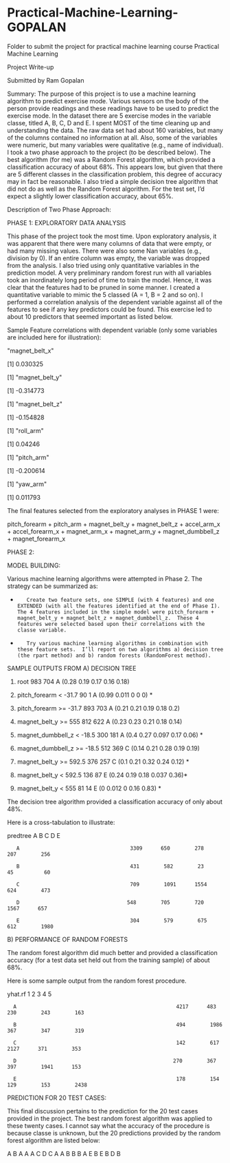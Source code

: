 # Practical-Machine-Learning-GOPALAN
Folder to submit the project for practical machine learning course
Practical Machine Learning

Project Write-up

Submitted by Ram Gopalan

Summary:  The purpose of this project is to use a machine learning algorithm to predict exercise mode.   Various sensors on the body of the person provide readings and these readings have to be used to predict the exercise mode.  In the dataset there are 5 exercise modes in the variable classe, titled A, B, C, D and E.   I spent MOST of the time cleaning up and understanding the data.  The raw data set had about 160 variables, but many of the columns contained no information at all.  Also, some of the variables were numeric, but many variables were qualitative (e.g., name of individual).  I took a two phase approach to the project (to be described below).  The best algorithm (for me) was a Random Forest algorithm, which provided a classification accuracy of about 68%.  This appears low, but given that there are 5 different classes in the classification problem, this degree of accuracy may in fact be reasonable.  I also tried a simple decision tree algorithm that did not do as well as the Random Forest algorithm.   For the test set, I’d expect a slightly lower classification accuracy, about 65%.

 

Description of Two Phase Approach:

PHASE 1: EXPLORATORY DATA ANALYSIS

This phase of the project took the most time.    Upon exploratory analysis, it was apparent that there were many columns of data that were empty, or had many missing values.  There were also some Nan variables (e.g., division by 0).  If an entire column was empty, the variable was dropped from the analysis.  I also tried using only quantitative variables in the prediction model.  A very preliminary random forest run with all variables took an inordinately long period of time to train the model.  Hence, it was clear that the features had to be pruned in some manner.  I created a quantitative variable to mimic the 5 classed (A = 1, B = 2 and so on).  I performed a correlation analysis of the dependent variable against all of the features to see if any key predictors could be found.  This exercise led to about 10 predictors that seemed important as listed below.

Sample Feature correlations with dependent variable (only some variables are included here for illustration):

"magnet_belt_x"

[1] 0.030325

[1] "magnet_belt_y"

[1] -0.314773

[1] "magnet_belt_z"

[1] -0.154828

[1] "roll_arm"

[1] 0.04246

[1] "pitch_arm"

[1] -0.200614

[1] "yaw_arm"

[1] 0.011793

The final features selected from the exploratory analyses in PHASE 1 were: 

pitch_forearm + pitch_arm + magnet_belt_y + magnet_belt_z + accel_arm_x +  accel_forearm_x +  magnet_arm_x + magnet_arm_y +  magnet_dumbbell_z +  magnet_forearm_x

 

PHASE 2:

MODEL BUILDING:

Various machine learning algorithms were attempted in Phase 2.  The strategy can be summarized as:

-        Create two feature sets, one SIMPLE (with 4 features) and one EXTENDED (with all the features identified at the end of Phase I).  The 4 features included in the simple model were pitch_forearm + magnet_belt_y + magnet_belt_z + magnet_dumbbell_z.  These 4 features were selected based upon their correlations with the classe variable.

-        Try various machine learning algorithms in combination with these feature sets.  I’ll report on two algorithms a) decision tree (the rpart method) and b) random forests (RandomForest method).

 

SAMPLE OUTPUTS FROM A) DECISION TREE

1) root 983 704 A (0.28 0.19 0.17 0.16 0.18)  

2) pitch_forearm < -31.7 90   1 A (0.99 0.011 0 0 0) *

3) pitch_forearm >= -31.7 893 703 A (0.21 0.21 0.19 0.18 0.2)  

6) magnet_belt_y >= 555 812 622 A (0.23 0.23 0.21 0.18 0.14)  

12) magnet_dumbbell_z <  -18.5 300 181 A (0.4 0.27 0.097 0.17 0.06) *

13) magnet_dumbbell_z >= -18.5 512 369 C (0.14 0.21 0.28 0.19 0.19)  

26) magnet_belt_y >= 592.5 376 257 C (0.1 0.21 0.32 0.24 0.12) *

27) magnet_belt_y <  592.5 136  87 E (0.24 0.19 0.18 0.037 0.36)*

7) magnet_belt_y <  555 81  14 E (0 0.012 0 0.16 0.83) *

The decision tree algorithm provided a classification accuracy of only about 48%.

Here is a cross-tabulation to illustrate:

predtree                             A            B             C             D            E

       A                                    3309      650        278        207        256

       B                                    431        582        23            45          60

       C                                    709        1091      1554      624        473

       D                                   548        705        720        1567      657

       E                                    304        579        675        612        1980

 

B) PERFORMANCE OF RANDOM FORESTS

The random forest algorithm did much better and provided a classification accuracy (for a test data set held out from the training sample) of about 68%.

Here is some sample output from the random forest procedure.

yhat.rf                                               1             2             3             4             5

      A                                                    4217      483        230        243        163

      B                                                    494        1986      367        347        319

      C                                                    142        617        2127      371        353

      D                                                   270        367        397        1941      153

      E                                                    178        154        129        153        2438

 

PREDICTION FOR 20 TEST CASES:

This final discussion pertains to the prediction for the 20 test cases provided in the project.  The best random forest algorithm was applied to these twenty cases.  I cannot say what the accuracy of the procedure is because classe is unknown, but the 20 predictions provided by the random forest algorithm are listed below:

A  B  A  A  A  C  D  C  A  A  B  B  B  A  E  B  E  B  D  B

 

 
